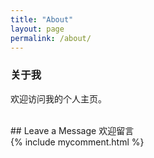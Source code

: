 ```yaml
---
title: "About"
layout: page
permalink: /about/
---
```


### 关于我

欢迎访问我的个人主页。

<br>
  ## Leave a Message 欢迎留言
<br>
  {% include mycomment.html %} 
<br>